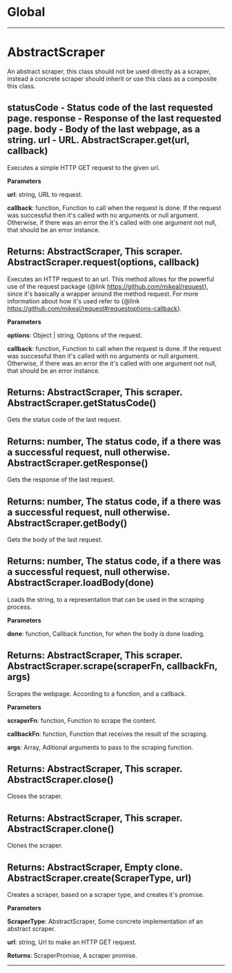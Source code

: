 Global
===





---

AbstractScraper
===
An abstract scraper, this class should not be used directly as a
  scraper, instead a concrete scraper should inherit or use this
  class as a composite this class.

**statusCode** - Status code of the last requested page.
**response** - Response of the last requested page.
**body** - Body of the last webpage, as a string.
**url** - URL.
AbstractScraper.get(url, callback) 
-----------------------------
Executes a simple HTTP GET request to the given url.

**Parameters**

**url**: string, URL to request.

**callback**: function, Function to call when the
  request is done. If the request was successful then it's
  called with no arguments or null argument. Otherwise, if
  there was an error the it's called with one argument not
  null, that should be an error instance.

**Returns**: AbstractScraper, This scraper.
AbstractScraper.request(options, callback) 
-----------------------------
Executes an HTTP request to an url. This method allows for the
  powerful use of the request package {@link https://github.com/mikeal/request},
  since it's basically a wrapper around the method request.
  For more information about how it's used refer to {@link https://github.com/mikeal/request#requestoptions-callback}.

**Parameters**

**options**: Object | string, Options of the request.

**callback**: function, Function to call when the
  request is done. If the request was successful then it's
  called with no arguments or null argument. Otherwise, if
  there was an error the it's called with one argument not
  null, that should be an error instance.

**Returns**: AbstractScraper, This scraper.
AbstractScraper.getStatusCode() 
-----------------------------
Gets the status code of the last request.

**Returns**: number, The status code, if a there was a successful
  request, null otherwise.
AbstractScraper.getResponse() 
-----------------------------
Gets the response of the last request.

**Returns**: number, The status code, if a there was a successful
  request, null otherwise.
AbstractScraper.getBody() 
-----------------------------
Gets the body of the last request.

**Returns**: number, The status code, if a there was a successful
  request, null otherwise.
AbstractScraper.loadBody(done) 
-----------------------------
Loads the string, to a representation that can be used in the
  scraping process.

**Parameters**

**done**: function, Callback function, for when the body
  is done loading.

**Returns**: AbstractScraper, This scraper.
AbstractScraper.scrape(scraperFn, callbackFn, args) 
-----------------------------
Scrapes the webpage. According to a function, and a callback.

**Parameters**

**scraperFn**: function, Function to scrape the
  content.

**callbackFn**: function, Function that receives the
  result of the scraping.

**args**: Array, Aditional arguments to pass to the
  scraping function.

**Returns**: AbstractScraper, This scraper.
AbstractScraper.close() 
-----------------------------
Closes the scraper.

**Returns**: AbstractScraper, This scraper.
AbstractScraper.clone() 
-----------------------------
Clones the scraper.

**Returns**: AbstractScraper, Empty clone.
AbstractScraper.create(ScraperType, url) 
-----------------------------
Creates a scraper, based on a scraper type, and creates it's
  promise.

**Parameters**

**ScraperType**: AbstractScraper, Some concrete implementation
  of an abstract scraper.

**url**: string, Url to make an HTTP GET request.

**Returns**: ScraperPromise, A scraper promise.


---









